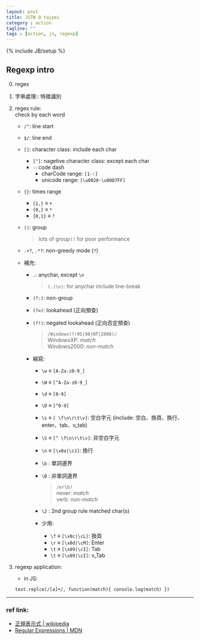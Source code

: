 ```yaml
---
layout: post
title: JSTW @ taipei
category : action
tagline: ""
tags : [action, js, regexp]
---
```

{% include JB/setup %}

## Regexp intro

0. regex

1. 字串處理:: 特徵識別

2. regex rule:  
    check by each word
    + `/^`: line start
    + `$/`: line end
    + `[]`: character class: include each char
        + `[^]`: nagetive character class: except each char
        + `-`: code dash
            + charCode range: `[1-:]`
            + unicode range: `[\u0020-\u00D7FF]`

    + `{}`: times range
        + `{1,}` ≡ `+`
        + `{0,}` ≡ `*`
        + `{0,1}` ≡ `?`

    + `()`: group

        > lots of group`()` for poor performance

    + `.+?`, `.*?`: non-greedy mode (`?`)

    + 補充:
        + `.`: anychar, except `\n`

            > `(.|\n)`: for anychar include line-break

        + `(?:)`: non-group
        + `(?=)`: lookahead (正向預查)
        + `(?!)`: negated lookahead (正向否定預查)

            > `/Windows(?!95|98|NT|2000)/`  
                WindowsXP: _match_  
                Windows2000: _non-match_

        + 縮寫:
            + `\w` ≡ `[A-Za-z0-9_]`
            + `\W` ≡ `[^A-Za-z0-9_]`
            + `\d` ≡ `[0-9]`
            + `\D` ≡ `[^0-9]`
            + `\s` ≡ `[ \f\n\r\t\v]`: 空白字元 (include: 空白、換頁、換行、enter、tab、v_tab)
            + `\S` ≡ `[^ \f\n\r\t\v]`: 非空白字元
            + `\n` ≡ `[\x0a|\cJ]`: 換行
            + `\b` : 單詞邊界
            + `\B` : 非單詞邊界

                > `/er\b/`  
                    never: _match_  
                    verb: _non-match_

            + `\2` : 2nd group rule matched char(s)
            + 少用:
                + `\f` ≡ `[\x0c|\cL]`: 換頁
                + `\r` ≡ `[\x0d|\cM]`: Enter
                + `\t` ≡ `[\x09|\cI]`: Tab
                + `\t` ≡ `[\x09|\cI]`: v_Tab


3. regexp application:  
    + in JS:

    `text.replce(/[a]+/, function(match){ console.log(match) })`


---

### ref link:

+ [正規表示式 | wikipedia](http://zh.wikipedia.org/zh-tw/正则表达式)
+ [Regular Expressions | MDN](https://developer.mozilla.org/en-US/docs/Web/JavaScript/Guide/Regular_Expressions)